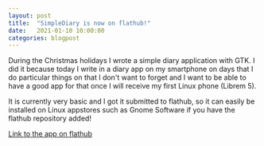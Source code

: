 ```yaml
---
layout: post
title:  "SimpleDiary is now on flathub!"
date:   2021-01-10 10:00:00
categories: blogpost
---
```


During the Christmas holidays I wrote a simple diary application with GTK.
I did it because today I write in a diary app on my smartphone on days that I
do particular things on that I don't want to forget and I want to be able to
have a good app for that once I will receive my first Linux phone (Librem 5).

It is currently very basic and I got it submitted to flathub, so it can easily
be installed on Linux appstores such as Gnome Software if you have the flathub
repository added!

[Link to the app on flathub](https://flathub.org/apps/details/com.bjareholt.johan.SimpleDiary)
